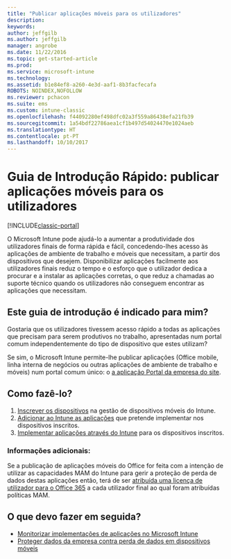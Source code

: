 ```yaml
---
title: "Publicar aplicações móveis para os utilizadores"
description: 
keywords: 
author: jeffgilb
ms.author: jeffgilb
manager: angrobe
ms.date: 11/22/2016
ms.topic: get-started-article
ms.prod: 
ms.service: microsoft-intune
ms.technology: 
ms.assetid: b1e84ef8-a260-4e3d-aaf1-8b3facfecafa
ROBOTS: NOINDEX,NOFOLLOW
ms.reviewer: pchacon
ms.suite: ems
ms.custom: intune-classic
ms.openlocfilehash: f44092280ef498dfc02a3f559a86438efa21fb39
ms.sourcegitcommit: 1a54bdf22786aea1cf1b497d54024470e1024aeb
ms.translationtype: HT
ms.contentlocale: pt-PT
ms.lasthandoff: 10/10/2017
---
```

# <a name="quick-start-guide-publish-mobile-apps-to-your-users"></a>Guia de Introdução Rápido: publicar aplicações móveis para os utilizadores

[!INCLUDE[classic-portal](../includes/classic-portal.md)]

O Microsoft Intune pode ajudá-lo a aumentar a produtividade dos utilizadores finais de forma rápida e fácil, concedendo-lhes acesso às aplicações de ambiente de trabalho e móveis que necessitam, a partir dos dispositivos que desejem. Disponibilizar aplicações facilmente aos utilizadores finais reduz o tempo e o esforço que o utilizador dedica a procurar e a instalar as aplicações corretas, o que reduz a chamadas ao suporte técnico quando os utilizadores não conseguem encontrar as aplicações que necessitam.   

## <a name="is-this-quick-start-guide-right-for-me"></a>Este guia de introdução é indicado para mim?
Gostaria que os utilizadores tivessem acesso rápido a todas as aplicações que precisam para serem produtivos no trabalho, apresentadas num portal comum independentemente do tipo de dispositivo que estes utilizam?

Se sim, o Microsoft Intune permite-lhe publicar aplicações (Office mobile, linha interna de negócios ou outras aplicações de ambiente de trabalho e móveis) num portal comum único: o [a aplicação Portal da empresa do site](/intune-user-help/company-portal-frequently-asked-questions).

## <a name="how-do-i-do-it"></a>Como fazê-lo?
1.  [Inscrever os dispositivos](/intune-classic/deploy-use/enroll-devices-in-microsoft-intune) na gestão de dispositivos móveis do Intune.
2.  [Adicionar ao Intune as aplicações](/intune-classic/deploy-use/add-apps-for-mobile-devices-in-microsoft-intune) que pretende implementar nos dispositivos inscritos.
3.  [Implementar aplicações através do Intune](/intune-classic/deploy-use/deploy-apps) para os dispositivos inscritos.

### <a name="additional-information"></a>Informações adicionais:
Se a publicação de aplicações móveis do Office for feita com a intenção de utilizar as capacidades MAM do Intune para gerir a proteção de perda de dados destas aplicações então, terá de ser [atribuída uma licença de utilizador para o Office 365](https://support.office.com/article/Assign-or-remove-licenses-for-Office-365-for-business-997596b5-4173-4627-b915-36abac6786dc) a cada utilizador final ao qual foram atribuídas políticas MAM.

## <a name="what-should-i-do-next"></a>O que devo fazer em seguida?
- [Monitorizar implementações de aplicações no Microsoft Intune](/intune-classic/deploy-use/monitor-apps-in-microsoft-intune)
- [Proteger dados da empresa contra perda de dados em dispositivos móveis](/intune-classic/deploy-use/protect-app-data-using-mobile-app-management-policies-with-microsoft-intune)
